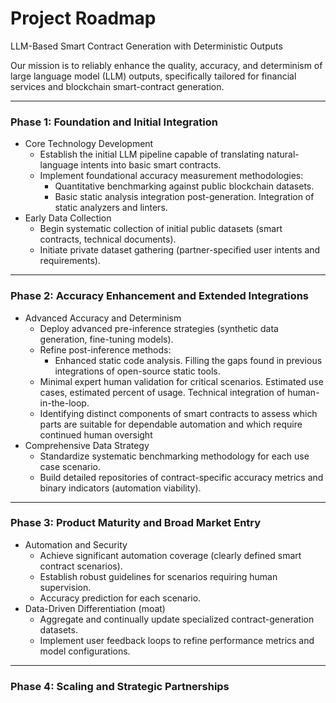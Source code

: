
# Project Roadmap

LLM-Based Smart Contract Generation with Deterministic Outputs

Our mission is to reliably enhance the quality, accuracy, and determinism of large language model (LLM) outputs, specifically tailored for financial services and blockchain smart-contract generation.

----------

### Phase 1: Foundation and Initial Integration

-   Core Technology Development  
	-   Establish the initial LLM pipeline capable of translating natural-language intents into basic smart contracts.  
	-   Implement foundational accuracy measurement methodologies:  
		-   Quantitative benchmarking against public blockchain datasets.  
		-   Basic static analysis integration post-generation.  Integration of static analyzers and linters.
-   Early Data Collection  
	-   Begin systematic collection of initial public datasets (smart contracts, technical documents).  
    -   Initiate private dataset gathering (partner-specified user intents and requirements).  
----------

### Phase 2: Accuracy Enhancement and Extended Integrations 

-   Advanced Accuracy and Determinism  
	-   Deploy advanced pre-inference strategies (synthetic data generation, fine-tuning models).  
	 -   Refine post-inference methods:  
		    -   Enhanced static code analysis.  Filling the gaps found in previous integrations of open-source  static tools.
	-   Minimal expert human validation for critical scenarios.  Estimated use cases, estimated percent of usage. Technical integration of human-in-the-loop.
 	-   Identifying distinct components of smart contracts to assess which parts are suitable for dependable automation and which require continued human oversight
 -   Comprehensive Data Strategy  
	  -   Standardize systematic benchmarking methodology for each use case scenario.  
      -   Build detailed repositories of contract-specific accuracy metrics and binary indicators (automation viability).  
  ----------

### Phase 3: Product Maturity and Broad Market Entry

-   Automation and Security  
	-   Achieve significant automation coverage (clearly defined smart contract scenarios).  
	-   Establish robust guidelines for scenarios requiring human supervision.
 	-   Accuracy prediction for each scenario.    
-   Data-Driven Differentiation (moat)  
	-   Aggregate and continually update specialized contract-generation datasets.  
	-   Implement user feedback loops to refine performance metrics and model configurations.  
      
    

----------

### Phase 4: Scaling and Strategic Partnerships 


